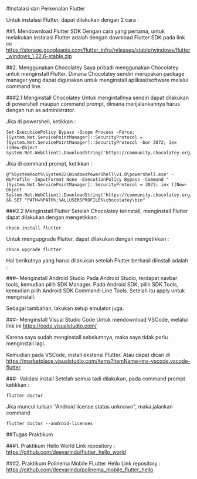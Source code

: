 #Instalasi dan Perkenalan Flutter

Untuk instalasi Flutter, dapat dilakukan dengan 2 cara :

##1. Mendownload Flutter SDK
Dengan cara yang pertama, untuk melakukan instalasi Flutter adalah dengan download Flutter SDK pada link ini https://storage.googleapis.com/flutter_infra/releases/stable/windows/flutter_windows_1.22.6-stable.zip


##2. Menggunakan Chocolatey
Saya pribadi menggunakan Chocolatey untuk menginstall Flutter. Dimana Chocolatey sendiri merupakan package manager yang dapat digunakan untuk menginstall aplikasi/software melalui command line.

###2.1 Menginstall Chocolatey
Untuk mengintallnya sendiri dapat dilakukan di powershell maupun command prompt, dimana menjalankannya harus dengan run as administrator.

Jika di powershell, ketikkan :
```
Set-ExecutionPolicy Bypass -Scope Process -Force; [System.Net.ServicePointManager]::SecurityProtocol = [System.Net.ServicePointManager]::SecurityProtocol -bor 3072; iex ((New-Object System.Net.WebClient).DownloadString('https://community.chocolatey.org/install.ps1'))

```

Jika di command prompt, ketikkan :
```
@"%SystemRoot%\System32\WindowsPowerShell\v1.0\powershell.exe" -NoProfile -InputFormat None -ExecutionPolicy Bypass -Command "[System.Net.ServicePointManager]::SecurityProtocol = 3072; iex ((New-Object System.Net.WebClient).DownloadString('https://community.chocolatey.org/install.ps1'))" && SET "PATH=%PATH%;%ALLUSERSPROFILE%\chocolatey\bin"

```

###2.2 Menginstall Flutter
Setelah Chocolatey terinstall, menginstall Flutter dapat dilakukan dengan mengetikkan :
```
choco install flutter

```
Untuk mengupgrade Flutter, dapat dilakukan dengan mengetikkan :
```
choco upgrade flutter

```

Hal berikutnya yang harus dilakukan setelah Flutter berhasil diinstall adalah :

###- Menginstall Android Studio
Pada Android Studio, terdapat navbar tools, kemudian pilih SDK Manager.
Pada Android SDK, pilih SDK Tools, kemudian pilih Android SDK Command-Line Tools. Setelah itu apply untuk menginstall.

Sebagai tambahan, lakukan setup emulator juga.

###- Menginstall Visual Studio Code
Untuk mendownload VSCode, melalui link ini https://code.visualstudio.com/

Karena saya sudah menginstall sebelumnya, maka saya tidak perlu menginstall lagi.

Kemudian pada VSCode, install ekstensi Flutter. Atau dapat dicari di https://marketplace.visualstudio.com/items?itemName=ms-vscode.vscode-flutter

###- Validasi install
Setelah semua tadi dilakukan, pada command prompt ketikkan :
```
flutter doctor

```
Jika muncul tulisan "Android license status unknown", maka jalankan command 
```
flutter doctor --android-licenses

```

##Tugas Praktikum

###1. Praktikum Hello World
Link repository : https://github.com/deevarindu/flutter_hello_world

###2. Praktikum Polinema Mobile FLutter Hello
Link repository : https://github.com/deevarindu/polinema_mobile_flutter_hello 